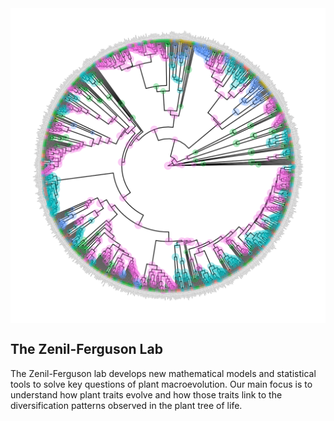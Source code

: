 <img align="center" alt="Diversification" src="muhisse.png">

## The Zenil-Ferguson Lab

The Zenil-Ferguson lab develops new mathematical models and statistical tools to solve key questions of plant macroevolution. Our main focus is to understand how plant traits evolve and how those traits link to the diversification patterns observed in the plant tree of life.
